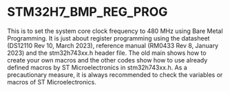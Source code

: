 # STM32H7_BMP_REG_PROG
This is to set the system core clock frequency to 480 MHz using Bare Metal Programming.
It is just about register programming using the datasheet (DS12110 Rev 10, March 2023), 
reference manual (RM0433 Rev 8, January 2023) and the stm32h743xx.h header file.
The old main shows how to create your own macros and the other codes show how to use 
already defined macros by ST Microelectronics in stm32h743xx.h. As a precautionary measure,
it is always recommended to check the variables or macros of ST Microelectronics.
